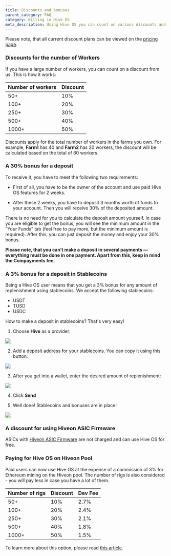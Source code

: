 ```yaml
---
title: Discounts and bonuses
parent_category: FAQ
category: Billing in Hive OS
meta_description: Using Hive OS you can count on various discounts and bonuses. Find out how to get them.
---
```


Please note, that all current discount plans can be viewed on the <a href="https://hiveos.farm/pricing/">pricing page</a>.

### Discounts for the number of Workers
If you have a large number of workers, you can count on a discount from us. This is how it works:

| Number of workers | Discount |
|-------------------|----------|
|50+               | 10%      |
|100+              | 20%      |
|250+               | 30%      |
| 500+              | 40%      |
| 1000+             | 50%      |


Discounts apply for the total number of workers in the farms you own. For example, **Farm1** has 40 and **Farm2** has 20 workers, the discount will be calculated based on the total of 60 workers.

### A 30% bonus for a deposit
To receive it, you have to meet the following two requirements:

- First of all, you have to be the owner of the account and use paid Hive OS features for 2 weeks.

- After these 2 weeks, you have to deposit 3 months worth of funds to your account. Then you will receive 30% of the deposited amount.

There is no need for you to calculate the deposit amount yourself. In case you are eligible to get the bonus, you will see the minimum amount in the “Your Funds” tab (feel free to pay more, but the minimum amount is required). After this, you can just deposit the money and enjoy your 30% bonus.

__Please note, that you can’t make a deposit in several payments — everything must be done in one payment. Apart from this, keep in mind the Coinpayments fee.__

### A 3% bonus for a deposit in Stablecoins
Being a Hive OS user means that you get a 3% bonus for any amount of replenishment using stablecoins. We accept the following stablecoins:
- USDT
- TUSD
- USDC

How to make a deposit in stablecoins? That's very easy!
1. Choose **Hive** as a provider:

<img src="https://lbd.hiveos.farm/kbase/images/custom/0_L8qSjVTuu_AjOWL5.png">


2. Add a deposit address for your stablecoins. You can copy it using this button:

<img src="https://lbd.hiveos.farm/kbase/images/custom/0_3hLQ5RFW_1_5-hjH.png">

3. After you get into a wallet, enter the desired amount of replenishment:

<img src="https://lbd.hiveos.farm/kbase/images/custom/0_64wVo2a140p-rxKc.png">

4. Click **Send**

5. Well done! Stablecoins and bonuses are in place!

<img src="https://lbd.hiveos.farm/kbase/images/custom/0_jTxxgFEp4YrqcO-s.png">

### A discount for using Hiveon ASIC Firmware
ASICs with <a href="https://hiveos.farm/asic">Hiveon ASIC Firmware</a> are not charged and can use Hive OS for free.

### Paying for Hive OS on Hiveon Pool
Paid users can now use Hive OS at the expense of a commission of 3% for Ethereum mining on the Hiveon pool. The number of rigs is also considered - you will pay less in case you have a lot of them.


| Number of rigs | Discount | Dev Fee|
|-------------------|----------|--------|
|50+               | 10%        |2.7%|
|100+              | 20%      |2.4%|
|250+               | 30%      |2.1%|
| 500+              | 40%      |1.8%|
| 1000+             | 50%      |1.5%|

To learn more about this option, please read [this article](https://medium.com/hiveon/hiveon-pool-important-updates-cd4f1be00f0a).
